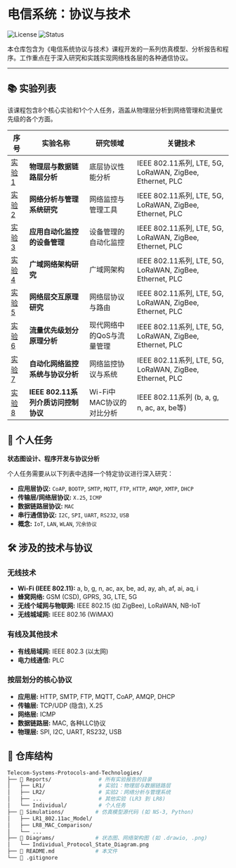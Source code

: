 # 电信系统：协议与技术

![License](https://img.shields.io/badge/Academic-Coursework-blue)
![Status](https://img.shields.io/badge/Status-进行中-yellow)

本仓库包含为《电信系统协议与技术》课程开发的一系列仿真模型、分析报告和程序。工作重点在于深入研究和实践实现网络栈各层的各种通信协议。

---

## 📚 实验列表

该课程包含8个核心实验和1个个人任务，涵盖从物理层分析到网络管理和流量优先级的各个方面。

| 序号 | 实验名称 | 研究领域 | 关键技术 |
|---|-------|------------|------------------|
| [实验 1](Reports/LR1/) | **物理层与数据链路层分析** | 底层协议性能分析 | IEEE 802.11系列, LTE, 5G, LoRaWAN, ZigBee, Ethernet, PLC |
| [实验 2](Reports/LR2/) | **网络分析与管理系统研究** | 网络监控与管理工具 | IEEE 802.11系列, LTE, 5G, LoRaWAN, ZigBee, Ethernet, PLC |
| [实验 3](Reports/LR3/) | **应用自动化监控的设备管理** | 设备管理的自动化监控 | IEEE 802.11系列, LTE, 5G, LoRaWAN, ZigBee, Ethernet, PLC |
| [实验 4](Reports/LR4/) | **广域网络架构研究** | 广域网架构 | IEEE 802.11系列, LTE, 5G, LoRaWAN, ZigBee, Ethernet, PLC |
| [实验 5](Reports/LR5/) | **网络层交互原理研究** | 网络层协议与路由 | IEEE 802.11系列, LTE, 5G, LoRaWAN, ZigBee, Ethernet, PLC |
| [实验 6](Reports/LR6/) | **流量优先级划分原理分析** | 现代网络中的QoS与流量管理 | IEEE 802.11系列, LTE, 5G, LoRaWAN, ZigBee, Ethernet, PLC |
| [实验 7](Reports/LR7/) | **自动化网络监控系统与协议分析** | 网络监控协议与系统 | IEEE 802.11系列, LTE, 5G, LoRaWAN, ZigBee, Ethernet, PLC |
| [实验 8](Reports/LR8/) | **IEEE 802.11系列介质访问控制协议** | Wi-Fi中MAC协议的对比分析 | IEEE 802.11系列 (b, a, g, n, ac, ax, be等) |

## 🎯 个人任务

**状态图设计、程序开发与协议分析**

个人任务需要从以下列表中选择一个特定协议进行深入研究：
- **应用层协议:** `CoAP`, `BOOTP`, `SMTP`, `MQTT`, `FTP`, `HTTP`, `AMQP`, `XMTP`, `DHCP`
- **传输层/网络层协议:** `X.25`, `ICMP`
- **数据链路层协议:** `MAC`
- **串行通信协议:** `I2C`, `SPI`, `UART`, `RS232`, `USB`
- **概念:** `IoT`, `LAN`, `WLAN`, `冗余协议`

## 🛠 涉及的技术与协议

### 无线技术
- **Wi-Fi (IEEE 802.11):** a, b, g, n, ac, ax, be, ad, ay, ah, af, ai, aq, i
- **蜂窝网络:** GSM (CSD), GPRS, 3G, LTE, 5G
- **无线个域网与物联网:** IEEE 802.15 (如 ZigBee), LoRaWAN, NB-IoT
- **无线城域网:** IEEE 802.16 (WiMAX)

### 有线及其他技术
- **有线局域网:** IEEE 802.3 (以太网)
- **电力线通信:** PLC

### 按层划分的核心协议
- **应用层:** HTTP, SMTP, FTP, MQTT, CoAP, AMQP, DHCP
- **传输层:** TCP/UDP (隐含), X.25
- **网络层:** ICMP
- **数据链路层:** MAC, 各种LLC协议
- **物理层:** SPI, I2C, UART, RS232, USB

## 📁 仓库结构

```bash
Telecom-Systems-Protocols-and-Technologies/
├── 📂 Reports/               # 所有实验报告的目录
│   ├── LR1/                 # 实验1：物理层与数据链路层
│   ├── LR2/                 # 实验2：网络分析与管理系统
│   ├── ...                  # 其他实验 (LR3 到 LR8)
│   └── Individual/          # 个人任务
├── 📂 Simulations/          # 仿真模型源代码 (如 NS-3, Python)
│   ├── LR1_802.11ac_Model/
│   ├── LR8_MAC_Comparison/
│   └── ...
├── 📂 Diagrams/             # 状态图、网络架构图 (如 .drawio, .png)
│   └── Individual_Protocol_State_Diagram.png
├── 📜 README.md             # 本文件
└── 📜 .gitignore
